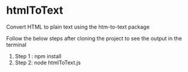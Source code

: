 # htmlToText
Convert HTML to plain text using the htm-to-text package

Follow the below steps after cloning the project to see the output in the terminal

1) Step 1 : npm install
2) Step 2: node htmlToText.js
